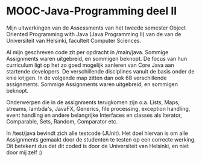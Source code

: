 # MOOC-Java-Programming deel II

Mijn uitwerkingen van de Assessments van het tweede semester Object Oriented Programming with Java (Java Programming II) van de van de Universiteit van Helsinki, faculteit Computer Sciences.

Al mijn geschreven code zit per opdracht in /main/java. Sommige Assignments waren uitgebreid, en sommigen beknopt. De focus van hun curriculum ligt op het zo goed mogelijk aanleren van Core Java aan startende developers. De verschillende disciplines vanuit de basis onder de knie krijgen. In de volgende map zitten dan ook 68  verschillende assignments. Sommige Assignments waren uitgebreid, en sommigen beknopt. 

Onderwerpen die in de assignments terugkomen zijn o.a. Lists, Maps, streams, lambda's, JavaFX, Generics, file processing, exception handling, event handling en andere belangrijke Interfaces en classes als Iterator, Comparable, Sets, Random, Comparator etc.

In /test/java bevindt zich alle testcode (JUnit). 
Het doel hiervan is om alle Assignments gemaakt door de studenten te testen op een correcte werking. Dit betekent dus dat dit coded is door de Universiteit van Helsinki, en niet door mij zelf :)
